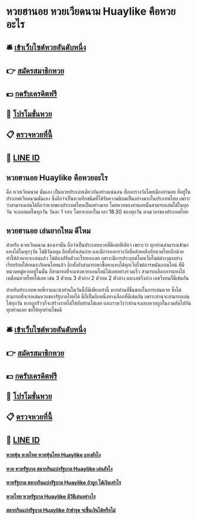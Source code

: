 # หวยฮานอย หวยเวียดนาม Huaylike คือหวยอะไร

## 🛎 [เข้าเว็บไซต์หวยอันดับหนึ่ง](https://bit.ly/3xwjxyK)
## 👉 [สมัครสมาชิกหวย](https://bit.ly/3xwjxyK)
## 💵 [กดรับเครดิตฟรี](https://bit.ly/3SfDS3j)
## 👑 [โปรโมชั่นหวย](https://bit.ly/3SfDS3j)
## 📋 [ตรวจหวยที่นี้](https://bit.ly/3SfDS3j)
## 📱 [LINE ID](https://bit.ly/3SfDS3j)

## หวยฮานอย Huaylike คือหวยอะไร
คือ หวยเวียดนาม นั่นเอง เป็นหวยประเภทเดียวกันอย่างแน่นอน ที่ออกรางวัลโดยเมืองฮานอย ที่อยู่ในประเทศเวียดนามนั่นเอง ซึ่งถือว่าเป็นหวยอีกชนิดที่ได้รับความนิยมเป็นอย่างมากในประเทศไทย เพราะว่าสามารถเล่นได้ถี่กว่าหวยของประเทศไทยเป็นอย่างมาก โดยหวยของฮานอยนั้นสามารถเล่นได้ในทุกวัน จะออกผลในทุกวัน วันละ 1 รอบ โดยจะออกในเวลา 18.30 ของทุกวัน ตามเวลาของประเทศไทย 

## หวยฮานอย เล่นยากไหม ดีไหม
สำหรับ หวยเวียดนาม ของเรานั้น ถือว่าเป็นประเภทหวยที่ดีเลยทีเดียว เพราะว่า ทุกท่านสามารถเข้ามาแทงได้ในทุกๆวัน ไม่มีวันหยุด อีกทั้งยังเล่นง่าย และมีการออกรางวัลที่คล้ายคลึงกับหวยไทยอีกด้วย ทำให้ถ้าหากจะเล่นแล้ว ไม่ต้องปรับตัวอะไรเยอะเลย เพราะมีการประยุกต์โดยเว็บไซต์ต่างๆมาอย่างเรียบร้อยให้เหมาะกับคนไทยแล้ว อีกทั้งยังสามารถหาซื้อหาแทงได้ทุกเว็บไซต์การพนันออนไลน์ ที่มีหมวดหมู่หวยอยู่ในนั้น ก็สามารถที่จะแทงหวยออนไลน์ได้เลยอย่างรวดเร็ว สามารถเลือกการแทงได้เหมือนหวยไทยได้เลย เช่น 3 ตัวบน 3 ตัวล่าง 2 ตัวบน 2 ตัวล่าง และเลขวิ่งล่าง เลขวิ่งบนก็มีเช่นกัน

สำหรับประเภทหวยที่เราแนะนำท่านในวันนี้ก็มีเพียงเท่านี้ หากท่านที่ชื่นชอบในการเล่นหวย ซึ่งไม่สามารถที่จะรอเล่นหวยของรัฐบาลไทยได้ นี่ก็เป็นอีกหนึ่งทางเลือกที่ดีเช่นกัน เพราะท่านจะสามารถเล่นได้ทุกวัน หากถูกรัวๆก็จะสร้างรายได้ให้กับท่านได้เลย
และเราหวังว่าท่านจะแทงหวยถูกในงวดถัดไปกันทุกท่านเลย ขอให้ทุกท่านโชคดี

## 🛎 [เข้าเว็บไซต์หวยอันดับหนึ่ง](https://bit.ly/3xwjxyK)
## 👉 [สมัครสมาชิกหวย](https://bit.ly/3xwjxyK)
## 💵 [กดรับเครดิตฟรี](https://bit.ly/3SfDS3j)
## 👑 [โปรโมชั่นหวย](https://bit.ly/3SfDS3j)
## 📋 [ตรวจหวยที่นี้](https://bit.ly/3SfDS3j)
## 📱 [LINE ID](https://bit.ly/3SfDS3j)

#### [หวยหุ้น หวยไทย หวยหุ้นไทย Huaylike แทงยังไง](https://atom.io/themes/หวยหุ้น%20หวยไทย%20หวยหุ้นไทย%20Huaylike%20แทงยังไง)
#### [หวย หวยรัฐบาล สลากกินแบ่งรัฐบาล Huaylike เล่นยังไง](https://atom.io/themes/หวย%20หวยรัฐบาล%20สลากกินแบ่งรัฐบาล%20Huaylike%20เล่นยังไง)
#### [หวยรัฐบาล สลากกินแบ่งรัฐบาล Huaylike ถ้าถูก ได้เงินเท่าไร](https://atom.io/themes/หวยรัฐบาล%20สลากกินแบ่งรัฐบาล%20Huaylike%20ถ้าถูก%20ได้เงินเท่าไร)
#### [หวยไทย หวยรัฐบาล Huaylike มีวิธีเล่นอย่างไร](https://atom.io/themes/หวยไทย%20หวยรัฐบาล%20Huaylike%20มีวิธีเล่นอย่างไร)
#### [สลากกินแบ่งรัฐบาล Huaylike ถ้าชำรุด จะขึ้นเงินได้หรือไม่](https://atom.io/themes/สลากกินแบ่งรัฐบาล%20Huaylike%20ถ้าชำรุด%20จะขึ้นเงินได้หรือไม่)